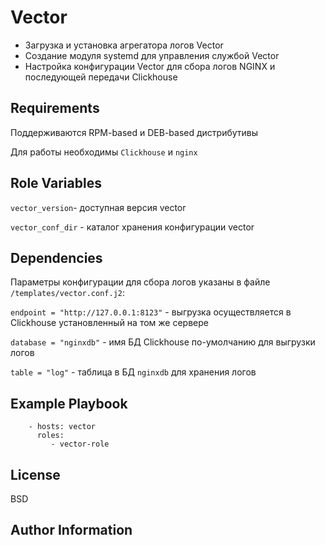 Vector
=========

- Загрузка и установка агрегатора логов Vector
- Создание модуля systemd для управления службой Vector
- Настройка конфигурации Vector для сбора логов NGINX и последующей передачи Clickhouse

Requirements
------------

Поддерживаются RPM-based и DEB-based дистрибутивы

Для работы необходимы ```Clickhouse``` и ```nginx```

Role Variables
--------------

```vector_version```- доступная версия vector

```vector_conf_dir``` - каталог хранения конфигурации vector

Dependencies
------------
Параметры конфигурации для сбора логов указаны в файле
```/templates/vector.conf.j2```:

```endpoint = "http://127.0.0.1:8123"``` - 
выгрузка осуществляется в Clickhouse установленный на том же сервере

```database = "nginxdb"``` - имя БД Clickhouse по-умолчанию для выгрузки логов

```table = "log"``` - таблица в БД ```nginxdb``` для хранения логов

Example Playbook
----------------

```
    - hosts: vector
      roles:
         - vector-role
```
License
-------

BSD

Author Information
------------------
